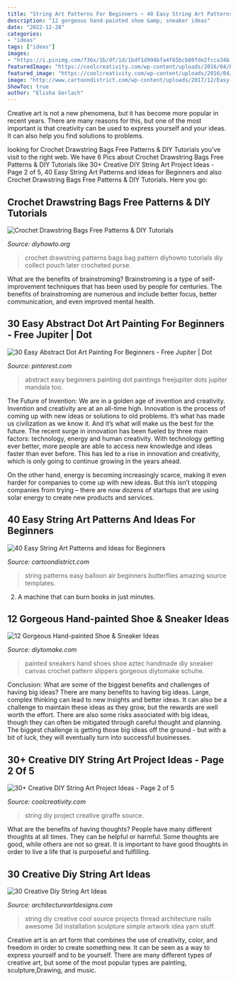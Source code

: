 ```yaml
---
title: "String Art Patterns For Beginners ~ 40 Easy String Art Patterns And Ideas For Beginners"
description: "12 gorgeous hand-painted shoe &amp; sneaker ideas"
date: "2022-12-28"
categories:
- "ideas"
tags: ["ideas"]
images:
- "https://i.pinimg.com/736x/1b/df/1d/1bdf1d994bfa4f65bcb80fde2fcca34b.jpg"
featuredImage: "https://coolcreativity.com/wp-content/uploads/2016/04/Panel-Giraffe-String-Art.jpg"
featured_image: "https://coolcreativity.com/wp-content/uploads/2016/04/Panel-Giraffe-String-Art.jpg"
image: "http://www.cartoondistrict.com/wp-content/uploads/2017/12/Easy-String-Art-Patterns-and-Ideas-for-Beginners15.jpg"
ShowToc: true
author: "Elisha Gerlach"
---
```



Creative art is not a new phenomena, but it has become more popular in recent years. There are many reasons for this, but one of the most important is that creativity can be used to express yourself and your ideas. It can also help you find solutions to problems.

	

		
looking for Crochet Drawstring Bags Free Patterns &amp; DIY Tutorials you've visit to the right web. We have 6 Pics about Crochet Drawstring Bags Free Patterns &amp; DIY Tutorials like 30+ Creative DIY String Art Project Ideas - Page 2 of 5, 40 Easy String Art Patterns and Ideas for Beginners and also Crochet Drawstring Bags Free Patterns &amp; DIY Tutorials. Here you go:
		
    
## Crochet Drawstring Bags Free Patterns &amp; DIY Tutorials

<img loading=lazy src="http://www.diyhowto.org/wp-content/uploads/2019/05/DIYHowto-Crochet-Drawstring-Bags-Free-Patterns-06.jpg" onerror="this.onerror=null;this.src='https://tse1.mm.bing.net/th?id=OIP.rPBpzFt-5z70-AWDpq1u3wHaRi&amp;pid=15.1';" alt="Crochet Drawstring Bags Free Patterns &amp; DIY Tutorials">

_Source: diyhowto.org_

>crochet drawstring patterns bags bag pattern diyhowto tutorials diy collect pouch later crocheted purse. 

	

What are the benefits of brainstroming?
Brainstroming is a type of self-improvement techniques that has been used by people for centuries. The benefits of brainstroming are numerous and include better focus, better communication, and even improved mental health.

    
## 30 Easy Abstract Dot Art Painting For Beginners - Free Jupiter | Dot

<img loading=lazy src="https://i.pinimg.com/736x/1b/df/1d/1bdf1d994bfa4f65bcb80fde2fcca34b.jpg" onerror="this.onerror=null;this.src='https://tse3.mm.bing.net/th?id=OIP.9vQuMYibUhj-D6HXdTWbAwHaLH&amp;pid=15.1';" alt="30 Easy Abstract Dot Art Painting For Beginners - Free Jupiter | Dot">

_Source: pinterest.com_

>abstract easy beginners painting dot paintings freejupiter dots jupiter mandala too. 

	

The Future of Invention: We are in a golden age of invention and creativity.
Invention and creativity are at an all-time high. Innovation is the process of coming up with new ideas or solutions to old problems. It’s what has made us civilization as we know it. And it’s what will make us the best for the future.
The recent surge in innovation has been fueled by three main factors: technology, energy and human creativity. With technology getting ever better, more people are able to access new knowledge and ideas faster than ever before. This has led to a rise in innovation and creativity, which is only going to continue growing in the years ahead.

On the other hand, energy is becoming increasingly scarce, making it even harder for companies to come up with new ideas. But this isn’t stopping companies from trying – there are now dozens of startups that are using solar energy to create new products and services.

    
## 40 Easy String Art Patterns And Ideas For Beginners

<img loading=lazy src="http://www.cartoondistrict.com/wp-content/uploads/2017/12/Easy-String-Art-Patterns-and-Ideas-for-Beginners15.jpg" onerror="this.onerror=null;this.src='https://tse4.mm.bing.net/th?id=OIP.h9c0Kg0P_lIOIENLXzR18AHaKR&amp;pid=15.1';" alt="40 Easy String Art Patterns and Ideas for Beginners">

_Source: cartoondistrict.com_

>string patterns easy balloon air beginners butterflies amazing source templates. 

	

2. A machine that can burn books in just minutes.

    
## 12 Gorgeous Hand-painted Shoe &amp; Sneaker Ideas

<img loading=lazy src="https://www.diytomake.com/wp-content/uploads/2017/01/Aztec-Hand-Painted-Sneakers-Shoes.jpg" onerror="this.onerror=null;this.src='https://tse4.mm.bing.net/th?id=OIP.MoIrgN2o_R9Jn55mpd7B3AHaLH&amp;pid=15.1';" alt="12 Gorgeous Hand-painted Shoe &amp; Sneaker Ideas">

_Source: diytomake.com_

>painted sneakers hand shoes shoe aztec handmade diy sneaker canvas crochet pattern slippers gorgeous diytomake schuhe. 

	

Conclusion: What are some of the biggest benefits and challenges of having big ideas?
There are many benefits to having big ideas. Large, complex thinking can lead to new insights and better ideas. It can also be a challenge to maintain these ideas as they grow, but the rewards are well worth the effort. There are also some risks associated with big ideas, though they can often be mitigated through careful thought and planning. The biggest challenge is getting those big ideas off the ground - but with a bit of luck, they will eventually turn into successful businesses.

    
## 30+ Creative DIY String Art Project Ideas - Page 2 Of 5

<img loading=lazy src="https://coolcreativity.com/wp-content/uploads/2016/04/Panel-Giraffe-String-Art.jpg" onerror="this.onerror=null;this.src='https://tse1.mm.bing.net/th?id=OIP.3zNaDPeJtUO-6Z1fgAscgAByEs&amp;pid=15.1';" alt="30+ Creative DIY String Art Project Ideas - Page 2 of 5">

_Source: coolcreativity.com_

>string diy project creative giraffe source. 

	

What are the benefits of having thoughts?
People have many different thoughts at all times. They can be helpful or harmful. Some thoughts are good, while others are not so great. It is important to have good thoughts in order to live a life that is purposeful and fulfilling.

    
## 30 Creative Diy String Art Ideas

<img loading=lazy src="http://www.architectureartdesigns.com/wp-content/uploads/2013/08/729-630x840.jpg" onerror="this.onerror=null;this.src='https://tse2.mm.bing.net/th?id=OIP.aVuizfr3y7LNJUj5JpPSkgHaJ4&amp;pid=15.1';" alt="30 Creative Diy String Art Ideas">

_Source: architectureartdesigns.com_

>string diy creative cool source projects thread architecture nails awesome 3d installation sculpture simple artwork idea yarn stuff. 

	

Creative art is an art form that combines the use of creativity, color, and freedom in order to create something new. It can be seen as a way to express yourself and to be yourself. There are many different types of creative art, but some of the most popular types are painting, sculpture,Drawing, and music.

